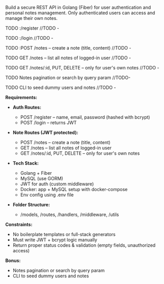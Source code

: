 Build a secure REST API in Golang (Fiber) for user authentication and personal notes management. Only authenticated users can access and manage their own notes.

TODO :/register //TODO -

TODO :/login   //TODO -

TODO :POST /notes – create a note (title, content) //TODO -

TODO GET /notes – list all notes of logged-in user //TODO - 

TODO GET /notes/:id, PUT, DELETE – only for user's own notes //TODO - 

TODO Notes pagination or search by query param  //TODO-

TODO CLI to seed dummy users and notes  //TODO - 



**Requirements:**

* **Auth Routes:**

  * POST /register – name, email, password (hashed with bcrypt)
  * POST /login – returns JWT

* **Note Routes (JWT protected):**

  * POST /notes – create a note (title, content)
  * GET /notes – list all notes of logged-in user
  * GET /notes/:id, PUT, DELETE – only for user's own notes

* **Tech Stack:**

  * Golang + Fiber
  * MySQL (use GORM)
  * JWT for auth (custom middleware)
  * Docker: app + MySQL setup with docker-compose
  * Env config using .env file

* **Folder Structure:**

  * /models, /routes, /handlers, /middleware, /utils

**Constraints:**

* No boilerplate templates or full-stack generators
* Must write JWT + bcrypt logic manually
* Return proper status codes & validation (empty fields, unauthorized access)

**Bonus:**

* Notes pagination or search by query param
* CLI to seed dummy users and notes 